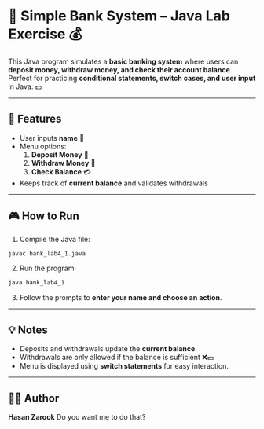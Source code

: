 
# 🏦 Simple Bank System – Java Lab Exercise 💰

This Java program simulates a **basic banking system** where users can **deposit money, withdraw money, and check their account balance**. Perfect for practicing **conditional statements, switch cases, and user input** in Java. 💵

---

## 🚀 Features

- User inputs **name** 👤  
- Menu options:
  1. **Deposit Money** 💸  
  2. **Withdraw Money** 🏧  
  3. **Check Balance** 💳  
- Keeps track of **current balance** and validates withdrawals  

---

## 🎮 How to Run

1. Compile the Java file:
```bash
javac bank_lab4_1.java
````

2. Run the program:

```bash
java bank_lab4_1
```

3. Follow the prompts to **enter your name and choose an action**.

---

## 💡 Notes

* Deposits and withdrawals update the **current balance**.
* Withdrawals are only allowed if the balance is sufficient ❌💵
* Menu is displayed using **switch statements** for easy interaction.

---

## 👨‍💻 Author

**Hasan Zarook** 
Do you want me to do that?
```
